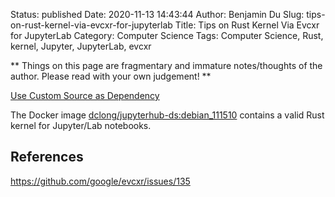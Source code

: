 Status: published
Date: 2020-11-13 14:43:44
Author: Benjamin Du
Slug: tips-on-rust-kernel-via-evcxr-for-jupyterlab
Title: Tips on Rust Kernel Via Evcxr for JupyterLab
Category: Computer Science
Tags: Computer Science, Rust, kernel, Jupyter, JupyterLab, evcxr

**
Things on this page are fragmentary and immature notes/thoughts of the author.
Please read with your own judgement!
**


[Use Custom Source as Dependency](https://github.com/google/evcxr/issues/135)

The Docker image
[dclong/jupyterhub-ds:debian_111510](https://github.com/dclong/docker-jupyterhub-ds)
contains a valid Rust kernel for Jupyter/Lab notebooks.

## References 

https://github.com/google/evcxr/issues/135
